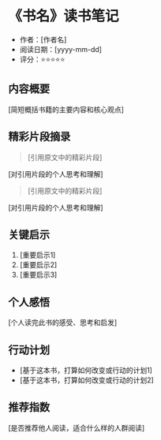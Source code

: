 # 《书名》读书笔记

- 作者：[作者名]
- 阅读日期：[yyyy-mm-dd]
- 评分：⭐⭐⭐⭐⭐

## 内容概要

[简短概括书籍的主要内容和核心观点]

## 精彩片段摘录

> [引用原文中的精彩片段]

[对引用片段的个人思考和理解]

> [引用原文中的精彩片段]

[对引用片段的个人思考和理解]

## 关键启示

1. [重要启示1]
2. [重要启示2]
3. [重要启示3]

## 个人感悟

[个人读完此书的感受、思考和启发]

## 行动计划

- [基于这本书，打算如何改变或行动的计划1]
- [基于这本书，打算如何改变或行动的计划2]

## 推荐指数

[是否推荐他人阅读，适合什么样的人群阅读] 